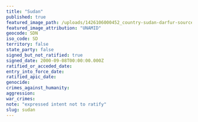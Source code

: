 ```yaml
---
title: "Sudan"
published: true
featured_image_path: /uploads/1426106000452_country-sudan-darfur-source-UNAMID.jpg
featured_image_attribution: "UNAMID"
geocode: SDN
iso_code: SD
territory: false
state_party: false
signed_but_not_ratified: true
signed_date: 2000-09-08T00:00:00.000Z
ratified_or_acceded_date:
entry_into_force_date:
ratified_apic_date:
genocide:
crimes_against_humanity:
aggression:
war_crimes:
note: "expressed intent not to ratify"
slug: sudan
---
```

